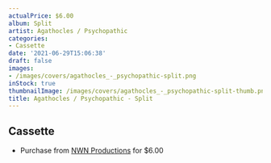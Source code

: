 ```yaml
---
actualPrice: $6.00
album: Split
artist: Agathocles / Psychopathic
categories:
- Cassette
date: '2021-06-29T15:06:38'
draft: false
images:
- /images/covers/agathocles_-_psychopathic-split.png
inStock: true
thumbnailImage: /images/covers/agathocles_-_psychopathic-split-thumb.png
title: Agathocles / Psychopathic - Split
---
```


## Cassette
* Purchase from [NWN Productions](http://shop.nwnprod.com/index.php?route=product/product&path=73&product_id=9015&sort=pd.name&order=ASC) for $6.00
